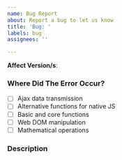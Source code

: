 ```yaml
---
name: Bug Report
about: Report a bug to let us know
title: 'Bug: '
labels: bug
assignees: ''

---
```


**Affect Version/s**: 
### Where Did The Error Occur? <!--Optional-->
- [ ] Ajax data transmission
- [ ] Alternative functions for native JS
- [ ] Basic and core functions
- [ ] Web DOM manipulation
- [ ] Mathematical operations
### Description
